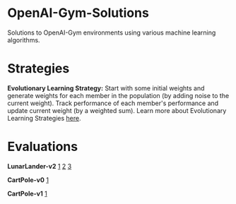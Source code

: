 # OpenAI-Gym-Solutions
Solutions to OpenAI-Gym environments using various machine learning algorithms.

# Strategies
**Evolutionary Learning Strategy:**
Start with some initial weights and generate weights for each member in the
 population (by adding noise to the current weight). Track performance of 
 each member's performance and update current weight (by a weighted sum). 
 Learn more about Evolutionary Learning Strategies [here](https://blog.openai.com/evolution-strategies/).

# Evaluations
**LunarLander-v2**
 [1](https://gym.openai.com/evaluations/eval_CNyX7JcbSvepv5eb8wCsKg)
 [2](https://gym.openai.com/evaluations/eval_2EWkOozOSuULmn3cXcb1w)
 [3](https://gym.openai.com/evaluations/eval_Uz5XStCR4m6rpADrhfxg)

**CartPole-v0**
 [1](https://gym.openai.com/evaluations/eval_S86D3W2ZQoagd9lpEArL9g)

**CartPole-v1**
 [1](https://gym.openai.com/evaluations/eval_L0nIc9FQzKF7pcn60L7A)